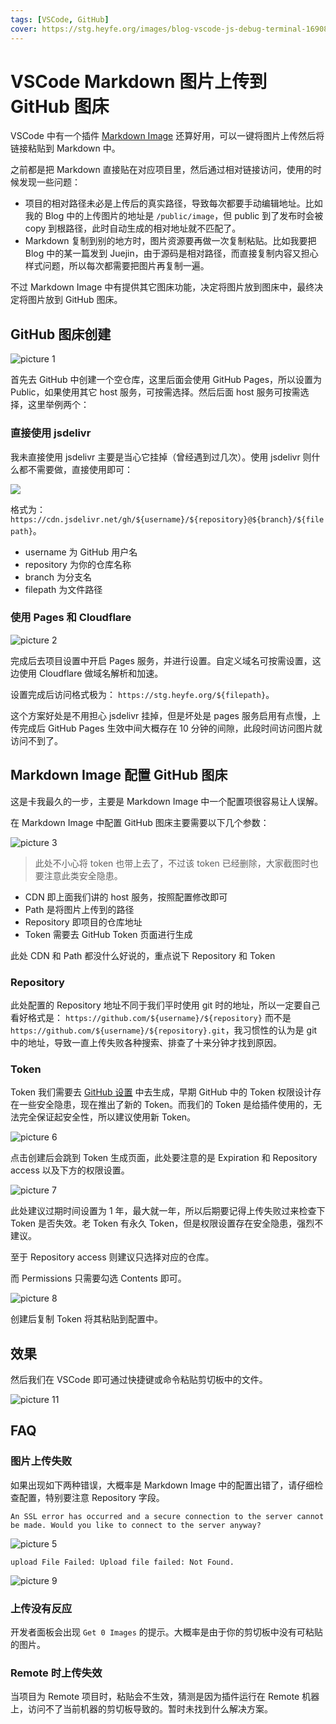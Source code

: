 ```yaml
---
tags: [VSCode, GitHub]
cover: https://stg.heyfe.org/images/blog-vscode-js-debug-terminal-1690811194402.jpg
---
```


# VSCode Markdown 图片上传到 GitHub 图床

VSCode 中有一个插件 [Markdown Image](https://marketplace.visualstudio.com/items?itemName=hancel.markdown-image) 还算好用，可以一键将图片上传然后将链接粘贴到 Markdown 中。

之前都是把 Markdown 直接贴在对应项目里，然后通过相对链接访问，使用的时候发现一些问题：

-   项目的相对路径未必是上传后的真实路径，导致每次都要手动编辑地址。比如我的 Blog 中的上传图片的地址是 `/public/image`，但 public 到了发布时会被 copy 到根路径，此时自动生成的相对地址就不匹配了。
-   Markdown 复制到别的地方时，图片资源要再做一次复制粘贴。比如我要把 Blog 中的某一篇发到 Juejin，由于源码是相对路径，而直接复制内容又担心样式问题，所以每次都需要把图片再复制一遍。

不过 Markdown Image 中有提供其它图床功能，决定将图片放到图床中，最终决定将图片放到 GitHub 图床。

## GitHub 图床创建

![picture 1](https://stg.heyfe.org/images/blog-vscode-markdown-image-upload-40.png)

首先去 GitHub 中创建一个空仓库，这里后面会使用 GitHub Pages，所以设置为 Public，如果使用其它 host 服务，可按需选择。然后后面 host 服务可按需选择，这里举例两个：

### 直接使用 jsdelivr

我未直接使用 jsdelivr 主要是当心它挂掉（曾经遇到过几次）。使用 jsdelivr 则什么都不需要做，直接使用即可：

![](https://cdn.jsdelivr.net/gh/zxbing0066/stg@master/images/blog-vscode-markdown-image-upload-40.png)

格式为：`https://cdn.jsdelivr.net/gh/${username}/${repository}@${branch}/${filepath}`。

-   username 为 GitHub 用户名
-   repository 为你的仓库名称
-   branch 为分支名
-   filepath 为文件路径

### 使用 Pages 和 Cloudflare

![picture 2](https://stg.heyfe.org/images/blog-vscode-markdown-image-upload-5.png)

完成后去项目设置中开启 Pages 服务，并进行设置。自定义域名可按需设置，这边使用 Cloudflare 做域名解析和加速。

设置完成后访问格式极为： `https://stg.heyfe.org/${filepath}`。

这个方案好处是不用担心 jsdelivr 挂掉，但是坏处是 pages 服务启用有点慢，上传完成后 GitHub Pages 生效中间大概存在 10 分钟的间隙，此段时间访问图片就访问不到了。

## Markdown Image 配置 GitHub 图床

这是卡我最久的一步，主要是 Markdown Image 中一个配置项很容易让人误解。

在 Markdown Image 中配置 GitHub 图床主要需要以下几个参数：

![picture 3](https://stg.heyfe.org/images/blog-vscode-markdown-image-upload-34.png)

> 此处不小心将 token 也带上去了，不过该 token 已经删除，大家截图时也要注意此类安全隐患。

-   CDN 即上面我们讲的 host 服务，按照配置修改即可
-   Path 是将图片上传到的路径
-   Repository 即项目的仓库地址
-   Token 需要去 GitHub Token 页面进行生成

此处 CDN 和 Path 都没什么好说的，重点说下 Repository 和 Token

### Repository

此处配置的 Repository 地址不同于我们平时使用 git 时的地址，所以一定要自己看好格式是： `https://github.com/${username}/${repository}` 而不是 `https://github.com/${username}/${repository}.git`，我习惯性的认为是 git 中的地址，导致一直上传失败各种搜索、排查了十来分钟才找到原因。

### Token

Token 我们需要去 [GitHub 设置](https://github.com/settings/tokens) 中去生成，早期 GitHub 中的 Token 权限设计存在一些安全隐患，现在推出了新的 Token。而我们的 Token 是给插件使用的，无法完全保证起安全性，所以建议使用新 Token。

![picture 6](https://stg.heyfe.org/images/blog-vscode-markdown-image-upload-79.png)

点击创建后会跳到 Token 生成页面，此处要注意的是 Expiration 和 Repository access 以及下方的权限设置。

![picture 7](https://stg.heyfe.org/images/blog-vscode-markdown-image-upload-63.png)

此处建议过期时间设置为 1 年，最大就一年，所以后期要记得上传失败过来检查下 Token 是否失效。老 Token 有永久 Token，但是权限设置存在安全隐患，强烈不建议。

至于 Repository access 则建议只选择对应的仓库。

而 Permissions 只需要勾选 Contents 即可。

![picture 8](https://stg.heyfe.org/images/blog-vscode-markdown-image-upload-55.png)

创建后复制 Token 将其粘贴到配置中。

## 效果

然后我们在 VSCode 即可通过快捷键或命令粘贴剪切板中的文件。

![picture 11](https://stg.heyfe.org/images/blog-vscode-markdown-image-upload-4b89efc92959becbb2ed226ae7436cf6d2091cc5cee7a7ff1e5af08e77973901.png)

## FAQ

### 图片上传失败

如果出现如下两种错误，大概率是 Markdown Image 中的配置出错了，请仔细检查配置，特别要注意 Repository 字段。

`An SSL error has occurred and a secure connection to the server cannot be made. Would you like to connect to the server anyway?`

![picture 5](https://stg.heyfe.org/images/blog-vscode-markdown-image-upload-49.png)

`upload File Failed: Upload file failed: Not Found.`

![picture 9](https://stg.heyfe.org/images/blog-vscode-markdown-image-upload-79.png)

### 上传没有反应

开发者面板会出现 `Get 0 Images` 的提示。大概率是由于你的剪切板中没有可粘贴的图片。

### Remote 时上传失效

当项目为 Remote 项目时，粘贴会不生效，猜测是因为插件运行在 Remote 机器上，访问不了当前机器的剪切板导致的。暂时未找到什么解决方案。
